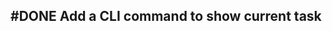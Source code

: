 ## #DONE Add a CLI command to show current task
<!-- 
  #task
  created:2023-09-24T20:31:58.536Z
  group:"Ungrouped Tasks"
  story-id:Add-a-command-to-show-defaults
  task-id:GNq6s order:0
branch:story/Add-a-command-to-show-defaults/task/Add-a-CLI-command-to-show-current-task completed:2023-10-03T02:34:28.020Z
archived:true
archivedAt:2024-10-30T22:38:06-04:00
originalPath:backlog/stories/Add-a-command-to-show-defaults/tasks/Add-a-CLI-command-to-show-current-task.md
originalLine:1
-->


